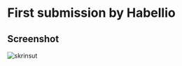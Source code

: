 # First submission by Habellio

## Screenshot
![skrinsut](https://user-images.githubusercontent.com/91378921/202700882-caffe0fd-d8c3-40e0-8d9e-e749c2d2eac2.png)
